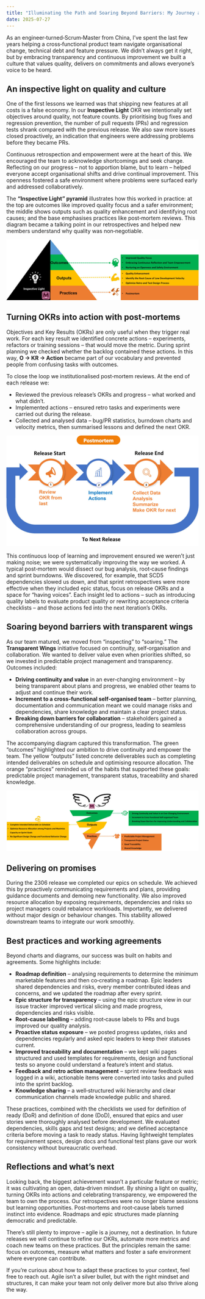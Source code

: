 ```yaml
---
title: "Illuminating the Path and Soaring Beyond Barriers: My Journey as a Scrum Master"
date: 2025-07-27
---
```


As an engineer‑turned‑Scrum‑Master from China, I’ve spent the last few years helping a cross‑functional product team navigate organisational change, technical debt and feature pressure. We didn’t always get it right, but by embracing transparency and continuous improvement we built a culture that values quality, delivers on commitments and allows everyone’s voice to be heard.

## An inspective light on quality and culture

One of the first lessons we learned was that shipping new features at all costs is a false economy. In our **Inspective Light** OKR we intentionally set objectives around quality, not feature counts. By prioritising bug fixes and regression prevention, the number of pull requests (PRs) and regression tests shrank compared with the previous release. We also saw more issues closed proactively, an indication that engineers were addressing problems before they became PRs.

Continuous retrospection and empowerment were at the heart of this. We encouraged the team to acknowledge shortcomings and seek change. Reflecting on our progress – not to apportion blame, but to learn – helped everyone accept organisational shifts and drive continual improvement. This openness fostered a safe environment where problems were surfaced early and addressed collaboratively.

The **“Inspective Light” pyramid** illustrates how this worked in practice: at the top are outcomes like improved quality focus and a safer environment; the middle shows outputs such as quality enhancement and identifying root causes; and the base emphasises practices like post‑mortem reviews. This diagram became a talking point in our retrospectives and helped new members understand why quality was non‑negotiable.

![Inspective Light Pyramid](scrum_images-000.png)

## Turning OKRs into action with post‑mortems

Objectives and Key Results (OKRs) are only useful when they trigger real work. For each key result we identified concrete actions – experiments, refactors or training sessions – that would move the metric. During sprint planning we checked whether the backlog contained these actions. In this way, **O → KR → Action** became part of our vocabulary and prevented people from confusing tasks with outcomes.

To close the loop we institutionalised post‑mortem reviews. At the end of each release we:

- Reviewed the previous release’s OKRs and progress – what worked and what didn’t.
- Implemented actions – ensured retro tasks and experiments were carried out during the release.
- Collected and analysed data – bug/PR statistics, burndown charts and velocity metrics, then summarised lessons and defined the next OKR.

![Post‑mortem Cycle](scrum_images-001.png)

This continuous loop of learning and improvement ensured we weren’t just making noise; we were systematically improving the way we worked. A typical post‑mortem would dissect our bug analysis, root‑cause findings and sprint burndowns. We discovered, for example, that SCD5 dependencies slowed us down, and that sprint retrospectives were more effective when they included epic status, focus on release OKRs and a space for “having voices”. Each insight led to actions – such as introducing quality labels to evaluate product quality or rewriting acceptance criteria checklists – and those actions fed into the next iteration’s OKRs.

## Soaring beyond barriers with transparent wings

As our team matured, we moved from “inspecting” to “soaring.” The **Transparent Wings** initiative focused on continuity, self‑organisation and collaboration. We wanted to deliver value even when priorities shifted, so we invested in predictable project management and transparency. Outcomes included:

- **Driving continuity and value** in an ever‑changing environment – by being transparent about plans and progress, we enabled other teams to adjust and continue their work.
- **Increment to a cross‑functional self‑organised team** – better planning, documentation and communication meant we could manage risks and dependencies, share knowledge and maintain a clear project status.
- **Breaking down barriers for collaboration** – stakeholders gained a comprehensive understanding of our progress, leading to seamless collaboration across groups.

The accompanying diagram captured this transformation. The green “outcomes” highlighted our ambition to drive continuity and empower the team. The yellow “outputs” listed concrete deliverables such as completing intended deliverables on schedule and optimising resource allocation. The orange “practices” reminded us of the habits that supported these goals: predictable project management, transparent status, traceability and shared knowledge.

![Transparent Wings Pyramid](scrum_images-002.png)

## Delivering on promises

During the 2306 release we completed our epics on schedule. We achieved this by proactively communicating requirements and plans, providing guidance documents and demoing new functionality. We also improved resource allocation by exposing requirements, dependencies and risks so project managers could rebalance workloads. Importantly, we delivered without major design or behaviour changes. This stability allowed downstream teams to integrate our work smoothly.

## Best practices and working agreements

Beyond charts and diagrams, our success was built on habits and agreements. Some highlights include:

- **Roadmap definition** – analysing requirements to determine the minimum marketable features and then co‑creating a roadmap. Epic leaders shared dependencies and risks, every member contributed ideas and concerns, and we updated the roadmap after every sprint.
- **Epic structure for transparency** – using the epic structure view in our issue tracker improved vertical slicing and made progress, dependencies and risks visible.
- **Root‑cause labelling** – adding root‑cause labels to PRs and bugs improved our quality analysis.
- **Proactive status exposure** – we posted progress updates, risks and dependencies regularly and asked epic leaders to keep their statuses current.
- **Improved traceability and documentation** – we kept wiki pages structured and used templates for requirements, design and functional tests so anyone could understand a feature’s intent and status.
- **Feedback and retro action management** – sprint review feedback was logged in a wiki, actionable items were converted into tasks and pulled into the sprint backlog.
- **Knowledge sharing** – a well‑structured wiki hierarchy and clear communication channels made knowledge public and shared.

These practices, combined with the checklists we used for definition of ready (DoR) and definition of done (DoD), ensured that epics and user stories were thoroughly analysed before development. We evaluated dependencies, skills gaps and test designs; and we defined acceptance criteria before moving a task to ready status. Having lightweight templates for requirement specs, design docs and functional test plans gave our work consistency without bureaucratic overhead.

## Reflections and what’s next

Looking back, the biggest achievement wasn’t a particular feature or metric; it was cultivating an open, data‑driven mindset. By shining a light on quality, turning OKRs into actions and celebrating transparency, we empowered the team to own the process. Our retrospectives were no longer blame sessions but learning opportunities. Post‑mortems and root‑cause labels turned instinct into evidence. Roadmaps and epic structures made planning democratic and predictable.

There’s still plenty to improve – agile is a journey, not a destination. In future releases we will continue to refine our OKRs, automate more metrics and coach new teams on these practices. But the principles remain the same: focus on outcomes, measure what matters and foster a safe environment where everyone can contribute.

If you’re curious about how to adapt these practices to your context, feel free to reach out. Agile isn’t a silver bullet, but with the right mindset and structures, it can make your team not only deliver more but also thrive along the way.
